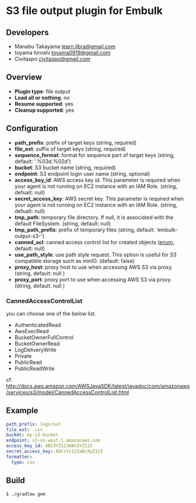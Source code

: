 # S3 file output plugin for Embulk

## Developers

* Manabu Takayama <learn.libra@gmail.com>
* toyama hiroshi <toyama0919@gmail.com>
* Civitaspo <civitaspo@gmail.com>

## Overview

* **Plugin type**: file output
* **Load all or nothing**: no
* **Resume supported**: yes
* **Cleanup supported**: yes

## Configuration

- **path_prefix**: prefix of target keys (string, required)
- **file_ext**: suffix of target keys (string, required)
- **sequence_format**: format for sequence part of target keys (string, default: '.%03d.%02d')
- **bucket**: S3 bucket name (string, required)
- **endpoint**: S3 endpoint login user name (string, optional)
- **access_key_id**: AWS access key id. This parameter is required when your agent is not running on EC2 instance with an IAM Role. (string, defualt: null)
- **secret_access_key**: AWS secret key. This parameter is required when your agent is not running on EC2 instance with an IAM Role. (string, defualt: null)
- **tmp_path**: temporary file directory. If null, it is associated with the default FileSystem. (string, default: null)
- **tmp_path_prefix**: prefix of temporary files (string, default: 'embulk-output-s3-')
- **canned_acl**: canned access control list for created objects ([enum](#cannedaccesscontrollist), default: null)
- **use_path_style**: use path style request. This option is useful for S3 compatible storage such as minIO. (default: false)
- **proxy_host**: proxy host to use when accessing AWS S3 via proxy. (string, default: null )
- **proxy_port**: proxy port to use when accessing AWS S3 via proxy. (string, default: null )

### CannedAccessControlList
you can choose one of the below list.

- AuthenticatedRead
- AwsExecRead
- BucketOwnerFullControl
- BucketOwnerRead
- LogDeliveryWrite
- Private
- PublicRead
- PublicReadWrite

cf. http://docs.aws.amazon.com/AWSJavaSDK/latest/javadoc/com/amazonaws/services/s3/model/CannedAccessControlList.html

## Example

```yaml
path_prefix: logs/out
file_ext: .csv
bucket: my-s3-bucket
endpoint: s3-us-west-1.amazonaws.com
access_key_id: ABCXYZ123ABCXYZ123
secret_access_key: AbCxYz123aBcXyZ123
formatter:
  type: csv
```


## Build

```
$ ./gradlew gem
```
